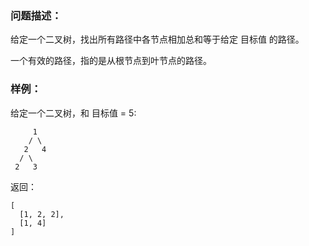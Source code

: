 ### 问题描述：
给定一个二叉树，找出所有路径中各节点相加总和等于给定 目标值 的路径。

一个有效的路径，指的是从根节点到叶节点的路径。

### 样例：
给定一个二叉树，和 目标值 = 5:
```
     1
    / \
   2   4
  / \
 2   3
```

返回：
```
[
  [1, 2, 2],
  [1, 4]
]
```
